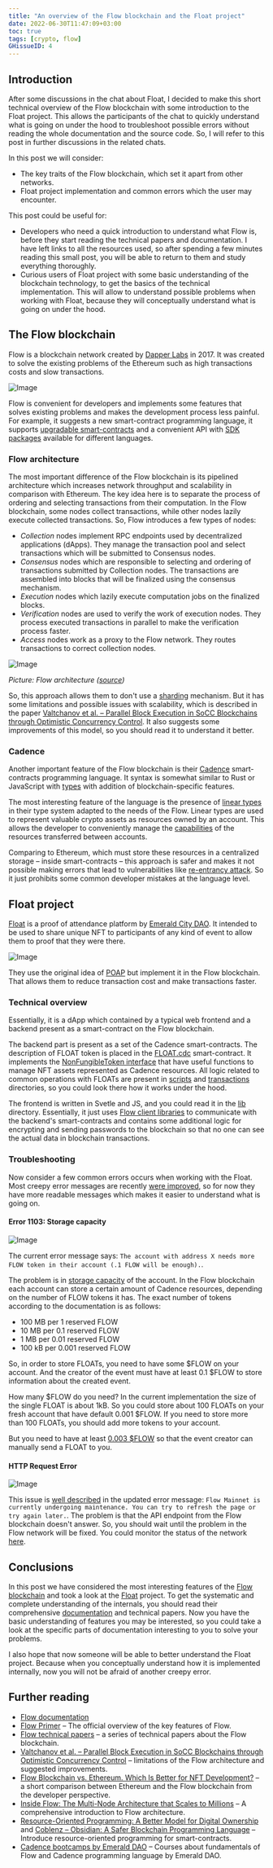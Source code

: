 ```yaml
---
title: "An overview of the Flow blockchain and the Float project"
date: 2022-06-30T11:47:09+03:00
toc: true
tags: [crypto, flow]
GHissueID: 4
---
```


## Introduction
After some discussions in the chat about Float, I decided to make this short technical overview of the Flow blockchain with some introduction to the Float project. This allows the participants of the chat to quickly understand what is going on under the hood to troubleshoot possible errors without reading the whole documentation and the source code. So, I will refer to this post in further discussions in the related chats.

In this post we will consider:
* The key traits of the Flow blockchain, which set it apart from other networks.
* Float project implementation and common errors which the user may encounter.

This post could be useful for:
* Developers who need a quick introduction to understand what Flow is, before they start reading the technical papers and documentation. I have left links to all the resources used, so after spending a few minutes reading this small post, you will be able to return to them and study everything thoroughly.
* Curious users of Float project with some basic understanding of the blockchain technology, to get the basics of the technical implementation. This will allow to understand possible problems when working with Float, because they will conceptually understand what is going on under the hood.

## The Flow blockchain
Flow is a blockchain network created by [Dapper Labs](https://www.dapperlabs.com/) in 2017. It was created to solve the existing problems of the Ethereum such as high transactions costs and slow transactions.

![Image](/posts/flow-and-float-overview/flow-icon.png)

Flow is convenient for developers and implements some features that solves existing problems and makes the development process less painful. For example, it suggests a new smart-contract programming language, it supports [upgradable smart-contracts](https://docs.onflow.org/cadence/language/contract-updatability/) and a convenient API with [SDK packages](https://docs.onflow.org/sdks/) available for different languages.

### Flow architecture
The most important difference of the Flow blockchain is its pipelined architecture which increases network throughput and scalability in comparison with Ethereum.
The key idea here is to separate the process of ordering and selecting transactions from their computation. In the Flow blockchain, some nodes collect transactions, while other nodes lazily execute collected transactions.
So, Flow introduces a few types of nodes:
* *Collection* nodes implement RPC endpoints used by decentralized applications (dApps). They manage the transaction pool and select transactions which will be submitted to Consensus nodes.
* *Consensus* nodes which are responsible to selecting and ordering of transactions submitted by Collection nodes. The transactions are assembled into blocks that will be finalized using the consensus mechanism.
* *Execution* nodes which lazily execute computation jobs on the finalized blocks.
* *Verification* nodes are used to verify the work of execution nodes. They process executed transactions in parallel to make the verification process faster.
* *Access* nodes work as a proxy to the Flow network. They routes transactions to correct collection nodes.

![Image](/posts/flow-and-float-overview/flow-architecture.gif)

*Picture: Flow architecture ([source](https://www.onflow.org))*

So, this approach allows them to don't use a [sharding](https://101blockchains.com/blockchain-sharding/) mechanism. But it has some limitations and possible issues with scalability, which is described in the paper [Valtchanov et al. – Parallel Block Execution in SoCC Blockchains through Optimistic Concurrency Control](https://www.cs.montana.edu/mwittie/publications/Valtchanov21Parallel.pdf). It also suggests some improvements of this model, so you should read it to understand it better.

### Cadence
Another important feature of the Flow blockchain is their [Cadence](https://github.com/onflow/cadence) smart-contracts programming language.
It syntax is somewhat similar to Rust or JavaScript with [types](https://docs.onflow.org/cadence/language/type-hierarchy/) with addition of blockchain-specific features.

The most interesting feature of the language is the presence of [linear types](https://wiki.c2.com/?LinearTypes) in their type system adapted to the needs of the Flow. Linear types are used to represent valuable crypto assets as resources owned by an account.
This allows the developer to conveniently manage the [capabilities](https://docs.onflow.org/cadence/language/capability-based-access-control/) of the resources transferred between accounts.

Comparing to Ethereum, which must store these resources in a centralized storage – inside smart-contracts – this approach is safer and makes it not possible making errors that lead to vulnerabilities like [re-entrancy attack](https://hackernoon.com/hack-solidity-reentrancy-attack). So it just prohibits some common developer mistakes at the language level.

## Float project
[Float](https://floats.city/) is a proof of attendance platform by [Emerald City DAO](https://www.ecdao.org/). It intended to be used to share unique NFT to participants of any kind of event to allow them to proof that they were there.

![Image](/posts/flow-and-float-overview/float-icon.png)

They use the original idea of [POAP](https://poap.xyz/) but implement it in the Flow blockchain. That allows them to reduce transaction cost and make transactions faster.

### Technical overview
Essentially, it is a dApp which contained by a typical web frontend and a backend present as a smart-contract on the Flow blockchain.

The backend part is present as a set of the Cadence smart-contracts.
The description of FLOAT token is placed in the [FLOAT.cdc](https://github.com/muttoni/float/blob/5421ba35b6/src/cadence/float/FLOAT.cdc) smart-contract. It implements the [NonFungibleToken interface](https://github.com/muttoni/float/blob/5421ba35b6/src/cadence/core-contracts/NonFungibleToken.cdc) that have useful functions to manage NFT assets represented as Cadence resources. All logic related to common operations with FLOATs are present in [scripts](https://github.com/muttoni/float/tree/5421ba35b686f90df5c978a75fb5f86e9e7b7832/src/cadence/float/scripts) and [transactions](https://github.com/muttoni/float/tree/5421ba35b686f90df5c978a75fb5f86e9e7b7832/src/cadence/float/transactions) directories, so you could look there how it works under the hood.

The frontend is written in Svetle and JS, and you could read it in the [lib](https://github.com/muttoni/float/tree/5421ba35b686f90df5c978a75fb5f86e9e7b7832/src/lib) directory. Essentially, it just uses [Flow client libraries](https://docs.onflow.org/fcl/) to communicate with the backend's smart-contracts and contains some additional logic for encrypting and sending passwords to the blockchain so that no one can see the actual data in blockchain transactions.

### Troubleshooting
Now consider a few common errors occurs when working with the Float.
Most creepy error messages are recently [were improved](https://github.com/muttoni/float/commit/5421ba35b686f90df5c978a75fb5f86e9e7b7832), so for now they have more readable messages which makes it easier to understand what is going on.

#### Error 1103: Storage capacity

![Image](/posts/flow-and-float-overview/error-1103.png)

The current error message says: `The account with address X needs more FLOW token in their account (.1 FLOW will be enough).`.

The problem is in [storage capacity](https://docs.onflow.org/concepts/storage/) of the account.
In the Flow blockchain each account can store a certain amount of Cadence resources, depending on the number of FLOW tokens it has.
The exact number of tokens according to the documentation is as follows:
* 100 MB per 1 reserved FLOW
* 10 MB per 0.1 reserved FLOW
* 1 MB per 0.01 reserved FLOW
* 100 kB per 0.001 reserved FLOW

So, in order to store FLOATs, you need to have some $FLOW on your account. And the creator of the event must have at least 0.1 $FLOW to store information about the created event.

How many $FLOW do you need? In the current implementation the size of the single FLOAT is about 1kB. So you could store about 100 FLOATs on your fresh account that have default 0.001 $FLOW. If you need to store more than 100 FLOATs, you should add more tokens to your account.

But you need to have at least [0.003 $FLOW](https://github.com/muttoni/float/blob/9318ef8da68f8acd318c04893b9754816fccf15c/src/cadence/float/transactions/award_manually_many.cdc#L47) so that the event creator can manually send a FLOAT to you.

#### HTTP Request Error

![Image](/posts/flow-and-float-overview/error-http.png)

This issue is [well described](https://github.com/muttoni/float/blob/5421ba35b686f90df5c978a75fb5f86e9e7b7832/src/lib/flow/utils.js#L56) in the updated error message: `Flow Mainnet is currently undergoing maintenance. You can try to refresh the page or try again later.`.
The problem is that the API endpoint from the Flow blockchain doesn't answer. So, you should wait until the problem in the Flow network will be fixed. You could monitor the status of the network [here](https://docs.onflow.org/status/).

## Conclusions
In this post we have considered the most interesting features of the [Flow blockchain](https://www.onflow.org/) and took a look at the [Float](https://floats.city) project. To get the systematic and complete understanding of the internals, you should read their comprehensive [documentation](https://docs.onflow.org/) and technical papers. Now you have the basic understanding of features you may be interested, so you could take a look at the specific parts of documentation interesting to you to solve your problems.

I also hope that now someone will be able to better understand the Float project. Because when you conceptually understand how it is implemented internally, now you will not be afraid of another creepy error.

## Further reading
* [Flow documentation](https://docs.onflow.org/)
* [Flow Primer](https://www.onflow.org/primer) – The official overview of the key features of Flow.
* [Flow technical papers](https://www.onflow.org/technical-paper) – a series of technical papers about the Flow blockchain.
* [Valtchanov et al. – Parallel Block Execution in SoCC Blockchains through Optimistic Concurrency Control](https://www.cs.montana.edu/mwittie/publications/Valtchanov21Parallel.pdf) – limitations of the Flow architecture and suggested improvements.
* [Flow Blockchain vs. Ethereum. Which Is Better for NFT Development?](https://101blockchains.com/flow-blockchain-vs-ethereum/) – a short comparison between Ethereum and the Flow blockchain from the developer perspective.
* [Inside Flow: The Multi-Node Architecture that Scales to Millions](https://www.onflow.org/post/flow-blockchain-multi-node-architecture-advantages) – A comprehensive introduction to Flow architecture.
* [Resource-Oriented Programming: A Better Model for Digital Ownership](https://medium.com/dapperlabs/resource-oriented-programming-bee4d69c8f8e) and [Coblenz – Obsidian: A Safer Blockchain Programming Language](https://src.acm.org/binaries/content/assets/src/2018/michael-coblenz.pdf) – Introduce resource-oriented programming for smart-contracts.
* [Cadence bootcamps by Emerald DAO](https://academy.ecdao.org/) – Courses about fundamentals of Flow and Cadence programming language by Emerald DAO.
